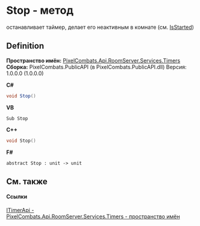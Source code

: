 # Stop - метод


останавливает таймер, делает его неактивным в комнате (см. <a href="0083c643-d2ac-f07c-66d2-1fb6a6df7945">IsStarted</a>)



## Definition
**Пространство имён:** <a href="371274c7-7cea-bcb1-e32d-9fb1e088bb07">PixelCombats.Api.RoomServer.Services.Timers</a>  
**Сборка:** PixelCombats.PublicAPI (в PixelCombats.PublicAPI.dll) Версия: 1.0.0.0 (1.0.0.0)

**C#**
``` C#
void Stop()
```
**VB**
``` VB
Sub Stop
```
**C++**
``` C++
void Stop()
```
**F#**
``` F#
abstract Stop : unit -> unit 
```



## См. также


#### Ссылки
<a href="04f31ee0-1099-1958-764e-858007901ce7">ITimerApi - </a>  
<a href="371274c7-7cea-bcb1-e32d-9fb1e088bb07">PixelCombats.Api.RoomServer.Services.Timers - пространство имён</a>  
